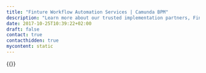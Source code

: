 ```yaml
---
title: "Finture Workflow Automation Services | Camunda BPM"
description: "Learn more about our trusted implementation partners, Finture. Camunda is the leader for workflow automation & business process management. Get your 30 day trial today."
date: 2017-10-25T10:39:22+02:00
draft: false
contact: true
contacthidden: true
mycontent: static
---
```

{{<partner-single
company="Finture"
type="si"
website="https://www.finture.com/en/"
countrycode="PL"
city="Warsaw"
description="FINTURE is a dynamic and ambitious team that creates IT solutions corresponding with current market trends.WE BASE our solutions on a wide range of technologies and manufacturing tools, so that the targeted solutions match the IT environment of our clients.WE CARE about the right project communication, which in our opinion, is the foundation of achieving the intended business goals.WE SUPPORT OUR CUSTOMERS at every stage of the project, from the solution concept, the selection of the right tools and technologies, project planning, code development, testing to maintenance production and service support."
siregion="emea"
level="basic"
logo="//images.ctfassets.net/vpidbgnakfvf/6mPRAorEUPh0OmhdF9BB46/06542e175894b42128ebd18b51a552ce/finture_logo.png">}}